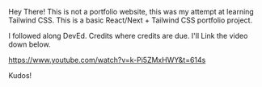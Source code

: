 Hey There! This is not a portfolio website, this was my attempt at learning Tailwind CSS. This is a basic React/Next + Tailwind CSS portfolio project. 

I followed along DevEd. Credits where credits are due. I'll Link the video down below.

https://www.youtube.com/watch?v=k-Pi5ZMxHWY&t=614s

Kudos!